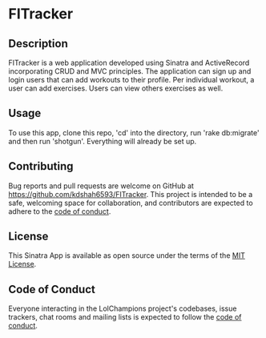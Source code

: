 # FITracker

## Description
FITracker is a web application developed using Sinatra and ActiveRecord incorporating CRUD and MVC principles. The application can sign up and login users that can add workouts to their profile. Per individual workout, a user can add exercises. Users can view others exercises as well. 

## Usage

To use this app, clone this repo, 'cd' into the directory, run 'rake db:migrate' and then run 'shotgun'. Everything will already be set up. 

## Contributing
Bug reports and pull requests are welcome on GitHub at https://github.com/kdshah6593/FITracker. This project is intended to be a safe, welcoming space for collaboration, and contributors are expected to adhere to the [code of conduct](https://github.com/kdshah6593/FITracker/blob/main/CODE_OF_CONDUCT.md).

## License
This Sinatra App is available as open source under the terms of the [MIT License](https://opensource.org/licenses/MIT).

## Code of Conduct

Everyone interacting in the LolChampions project's codebases, issue trackers, chat rooms and mailing lists is expected to follow the [code of conduct](https://github.com/kdshah6593/FITracker/blob/main/CODE_OF_CONDUCT.md).
